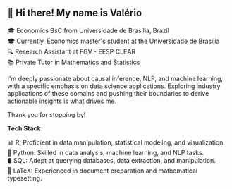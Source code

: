 ## 👋 Hi there! My name is Valério

🎓 Economics BsC from Universidade de Brasília, Brazil  \
🎓 Currently, Economics master's student at the Universidade de Brasília  \
🔍 Research Assistant at FGV - EESP CLEAR  \
📚 Private Tutor in Mathematics and Statistics  

I'm deeply passionate about causal inference, NLP, and machine learning, with a specific emphasis on data science applications. Exploring industry applications of these domains and pushing their boundaries to derive actionable insights is what drives me.

Thank you for stopping by!

**Tech Stack**:

📊 R: Proficient in data manipulation, statistical modeling, and visualization. \
🐍 Python: Skilled in data analysis, machine learning, and NLP tasks. \
🛢️ SQL: Adept at querying databases, data extraction, and manipulation. \
📜 LaTeX: Experienced in document preparation and mathematical typesetting.

                 


<!--
**valeriolonde/valeriolonde** is a ✨ _special_ ✨ repository because its `README.md` (this file) appears on your GitHub profile.
